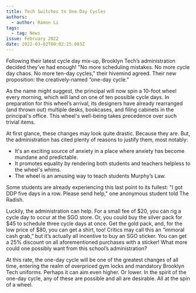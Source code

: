```yaml
---
title: Tech Switches to One-Day Cycles
authors:
  - author: Ramon Li
tags:
  - tag: News
issue: February 2022
date: 2022-03-02T00:02:25.083Z
---
```

Following their latest cycle day mix-up, Brooklyn Tech’s administration decided they’ve had enough! "No more scheduling mistakes. No more cycle day chaos. No more ten-day cycles," their hivemind agreed. Their new proposition: the creatively-named “one-day cycle.” 

As the name might suggest, the principal will now spin a 10-foot wheel every morning, which will land on one of ten possible cycle days. In preparation for this wheel’s arrival, its designers have already rearranged (and thrown out) multiple desks, bookcases, and filing cabinets in the principal's office. This wheel's well-being takes precedence over such trivial items.

At first glance, these changes may look quite drastic. Because they are. But, the administration has cited plenty of reasons to justify them, most notably:

* It's an exciting source of anxiety in a place where anxiety has become mundane and predictable.
* It promotes equality by rendering both students and teachers helpless to the wheel's whims.
* The wheel is an amusing way to teach students Murphy’s Law.

Some students are already experiencing this last point to its fullest: "I got DDP five days in a row. Please send help," one anonymous student told The Radish. 

Luckily, the administration can help. For a small fee of $20, you can rig a cycle day to occur at the SGO store. Or, you could buy the silver pack for $45 to schedule three cycle days at once. Get the gold pack, and, for the low price of $80, you can get a shirt, too! Critics may call this an “immoral cash grab,” but it’s actually all incentive to buy an SGO sticker. You can get a 25% discount on all aforementioned purchases with a sticker! What more could one possibly want from this school’s administration? 

At this rate, the one-day cycle will be one of the greatest changes of all time, entering the realm of overpriced gym locks and mandatory Brooklyn Tech uniforms. Perhaps it can aim even higher. Or lower. In the spirit of the one-day cycle, any of these are possible and all are desirable. All at the spin of a wheel.